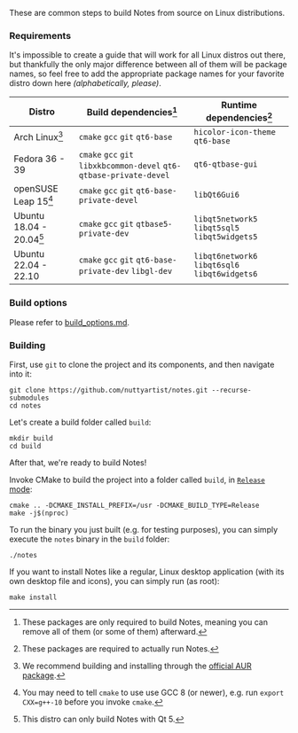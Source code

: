 These are common steps to build Notes from source on Linux distributions.

### Requirements

It's impossible to create a guide that will work for all Linux distros out there, but thankfully the only major difference between all of them will be package names, so feel free to add the appropriate package names for your favorite distro down here *(alphabetically, please)*.

| Distro                       | Build dependencies[^1]                                              | Runtime dependencies[^2]                       |
| ---------------------------- | ------------------------------------------------------------------- | ---------------------------------------------- |
| Arch Linux[^3]               | `cmake` `gcc` `git` `qt6-base`                                      | `hicolor-icon-theme` `qt6-base`                |
| Fedora 36 - 39               | `cmake` `gcc` `git` `libxkbcommon-devel` `qt6-qtbase-private-devel` | `qt6-qtbase-gui`                               |
| openSUSE Leap 15[^4]         | `cmake` `gcc` `git` `qt6-base-private-devel`                        | `libQt6Gui6`                                   |
| Ubuntu 18.04 - 20.04[^5]     | `cmake` `gcc` `git` `qtbase5-private-dev`                           | `libqt5network5` `libqt5sql5` `libqt5widgets5` |
| Ubuntu 22.04 - 22.10         | `cmake` `gcc` `git` `qt6-base-private-dev` `libgl-dev`              | `libqt6network6` `libqt6sql6` `libqt6widgets6` |

[^1]: These packages are only required to build Notes, meaning you can remove all of them (or some of them) afterward.
[^2]: These packages are required to actually run Notes.
[^3]: We recommend building and installing through the [official AUR package](https://aur.archlinux.org/packages/notes).
[^4]: You may need to tell `cmake` to use use GCC 8 (or newer), e.g. run `export CXX=g++-10` before you invoke `cmake`.
[^5]: This distro can only build Notes with Qt 5.

### Build options

Please refer to [build_options.md](build_options.md).

### Building

First, use `git` to clone the project and its components, and then navigate into it:

```shell
git clone https://github.com/nuttyartist/notes.git --recurse-submodules
cd notes
```

Let's create a build folder called `build`:

```shell
mkdir build
cd build
```

After that, we're ready to build Notes!

Invoke CMake to build the project into a folder called `build`, in [`Release` mode](https://cmake.org/cmake/help/latest/variable/CMAKE_BUILD_TYPE.html):

```shell
cmake .. -DCMAKE_INSTALL_PREFIX=/usr -DCMAKE_BUILD_TYPE=Release
make -j$(nproc)
```

To run the binary you just built (e.g. for testing purposes), you can simply execute the `notes` binary in the `build` folder:

```shell
./notes
```

If you want to install Notes like a regular, Linux desktop application (with its own desktop file and icons), you can simply run (as root):

```shell
make install
```
